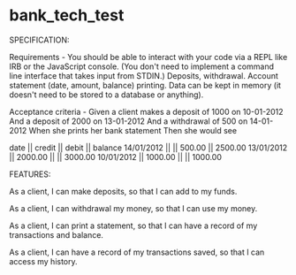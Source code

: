 # bank_tech_test

SPECIFICATION:

Requirements -
You should be able to interact with your code via a REPL like IRB or the JavaScript console. (You don't need to implement a command line interface that takes input from STDIN.)
Deposits, withdrawal.
Account statement (date, amount, balance) printing.
Data can be kept in memory (it doesn't need to be stored to a database or anything).

Acceptance criteria -
Given a client makes a deposit of 1000 on 10-01-2012
And a deposit of 2000 on 13-01-2012
And a withdrawal of 500 on 14-01-2012
When she prints her bank statement
Then she would see

date || credit || debit || balance
14/01/2012 || || 500.00 || 2500.00
13/01/2012 || 2000.00 || || 3000.00
10/01/2012 || 1000.00 || || 1000.00

FEATURES:

As a client,
I can make deposits,
so that I can add to my funds.

As a client,
I can withdrawal my money,
so that I can use my money.

As a client,
I can print a statement,
so that I can have a record of my transactions and balance.

As a client,
I can have a record of my transactions saved,
so that I can access my history.
